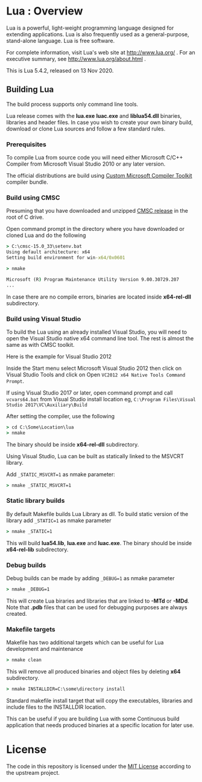 # Lua : Overview

Lua is a powerful, light-weight programming language designed for extending
applications. Lua is also frequently used as a general-purpose, stand-alone
language. Lua is free software.

For complete information, visit Lua's web site at http://www.lua.org/ .
For an executive summary, see http://www.lua.org/about.html .

This is Lua 5.4.2, released on 13 Nov 2020.

## Building Lua

The build process supports only command line tools.

Lua release comes with the **lua.exe** **luac.exe** and **liblua54.dll**
binaries, libraries and header files.
In case you wish to create your own binary build,
download or clone Lua sources and follow a
few standard rules.

### Prerequisites

To compile Lua from source code you will need either
Microsoft C/C++ Compiler from Microsoft Visual Studio 2010
or any later version.

The official distributions are build using
[Custom Microsoft Compiler Toolkit](https://github.com/mturk/cmsc)
compiler bundle.


### Build using CMSC

Presuming that you have downloaded and unzipped
[CMSC release](https://github.com/mturk/cmsc/releases)
in the root of C drive.

Open command prompt in the directory where you have
downloaded or cloned Lua and do the following

```cmd
> C:\cmsc-15.0_33\setenv.bat
Using default architecture: x64
Setting build environment for win-x64/0x0601

> nmake

Microsoft (R) Program Maintenance Utility Version 9.00.30729.207
...
```

In case there are no compile errors, binaries are located
inside **x64-rel-dll** subdirectory.

### Build using Visual Studio

To build the Lua using an already installed Visual Studio,
you will need to open the Visual Studio native x64 command
line tool. The rest is almost the same as with CMSC toolkit.

Here is the example for Visual Studio 2012

Inside the Start menu select Microsoft Visual Studio 2012 then
click on Visual Studio Tools and click on
Open `VC2012 x64 Native Tools Command Prompt`.

If using Visual Studio 2017 or later, open command prompt
and call `vcvars64.bat` from Visual Studio install location
eg, `C:\Program Files\Visual Studio 2017\VC\Auxiliary\Build`


After setting the compiler, use the following

```cmd
> cd C:\Some\Location\lua
> nmake

```

The binary should be inside **x64-rel-dll** subdirectory.

Using Visual Studio, Lua can be built
as statically linked to the MSVCRT library.

Add `_STATIC_MSVCRT=1` as nmake parameter:
```cmd
> nmake _STATIC_MSVCRT=1

```

### Static library builds

By default Makefile builds Lua Library as dll. To build
static version of the library add `_STATIC=1` as nmake parameter

```cmd
> nmake _STATIC=1

```

This will build **lua54.lib**, **lua.exe** and **luac.exe**.
The binary should be inside **x64-rel-lib** subdirectory.

### Debug builds

Debug builds can be made by adding `_DEBUG=1` as nmake parameter

```cmd
> nmake _DEBUG=1

```

This will create Lua biraries and libraries that are linked to
**-MTd** or **-MDd**. Note that **.pdb** files that
can be used for debugging purposes are always created.

### Makefile targets

Makefile has two additional targets which can be useful
for Lua development and maintenance

```cmd
> nmake clean
```

This will remove all produced binaries and object files
by deleting **x64** subdirectory.

```cmd
> nmake INSTALLDIR=C:\some\directory install
```

Standard makefile install target that will
copy the executables, libraries and include files to the INSTALLDIR location.

This can be useful if you are building Lua with
some Continuous build application that needs produced
binaries at a specific location for later use.

# License

The code in this repository is licensed under the [MIT License](LICENSE.txt)
according to the upstream project.
